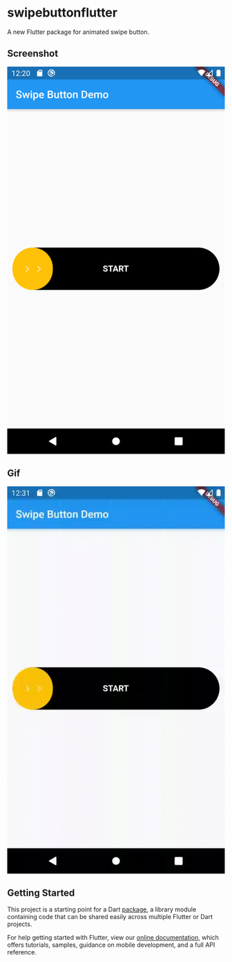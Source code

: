 # swipebuttonflutter

A new Flutter package for animated swipe button.

## Screenshot
<img src="Screenshot_1.png"/>

## Gif
![](Screen_record.gif)

## Getting Started

This project is a starting point for a Dart
[package](https://flutter.dev/developing-packages/),
a library module containing code that can be shared easily across
multiple Flutter or Dart projects.

For help getting started with Flutter, view our 
[online documentation](https://flutter.dev/docs), which offers tutorials, 
samples, guidance on mobile development, and a full API reference.
